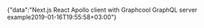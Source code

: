 {"data":"Next.js React Apollo client with Graphcool GraphQL server example2019-01-16T19:55:58+03:00"}
